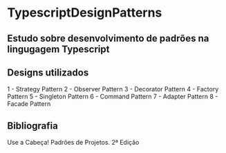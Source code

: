 # TypescriptDesignPatterns

## Estudo sobre desenvolvimento de padrões na lingugagem Typescript

## Designs utilizados

1 - Strategy Pattern
2 - Observer Pattern
3 - Decorator Pattern
4 - Factory Pattern
5 - Singleton Pattern
6 - Command Pattern
7 - Adapter Pattern
8 - Facade Pattern



## Bibliografia

Use a Cabeça! Padrões de Projetos. 2ª Edição
